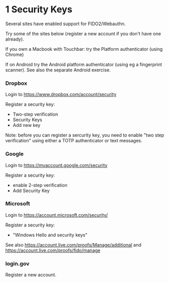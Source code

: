 # 1 Security Keys

Several sites have enabled support for FIDO2/Webauthn.

Try some of the sites below (register a new account if you don't have one already).

If you own a Macbook with Touchbar: try the Platform authenticator (using Chrome)

If on Android try the Android platform authenticator (using eg a fingerprint scanner). See also the separate Android exercise.

### Dropbox

Login to https://www.dropbox.com/account/security

Register a security key:

- Two-step verification
- Security Keys
- Add new key

Note: before you can register a sercurity key, you need to enable "two step verification" using either a TOTP authenticator or text messages.

### Google

Login to https://myaccount.google.com/security

Register a security key:

- enable 2-step verification
- Add Security Key

### Microsoft

Login to https://account.microsoft.com/security/

Register a security key:

- "Windows Hello and security keys"

See also https://account.live.com/proofs/Manage/additional
and https://account.live.com/proofs/fido/manage

### login.gov

Register a new account.
